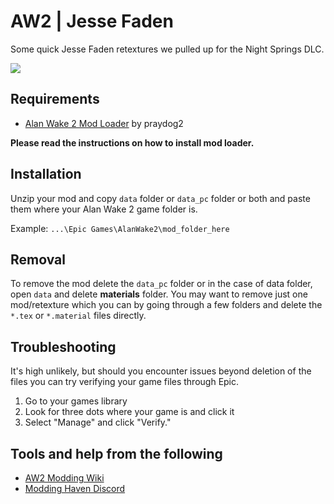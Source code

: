 # AW2 | Jesse Faden
Some quick Jesse Faden retextures we pulled up for the Night Springs DLC.

<img src="https://imgur.com/PWshtCO.png">

## Requirements
- [Alan Wake 2 Mod Loader](https://www.nexusmods.com/alanwake2/mods/19) by praydog2

**Please read the instructions on how to install mod loader.**

## Installation
Unzip your mod and copy `data` folder or `data_pc` folder or both and paste them where your Alan Wake 2 game folder is.

Example: `...\Epic Games\AlanWake2\mod_folder_here`

## Removal
To remove the mod delete the `data_pc` folder or in the case of data folder, open `data` and delete **materials** folder. You may want to remove just one mod/retexture which you can by going through a few folders and delete the `*.tex` or `*.material` files directly.

## Troubleshooting
It's high unlikely, but should you encounter issues beyond deletion of the files you can try verifying your game files through Epic.

1. Go to your games library
2. Look for three dots where your game is and click it
3. Select "Manage" and click "Verify."

## Tools and help from the following
- [AW2 Modding Wiki](https://github.com/Modding-Haven/AW2-Modding-Documentation/wiki)
- [Modding Haven Discord](https://discord.gg/modding-haven-718224210270617702)
